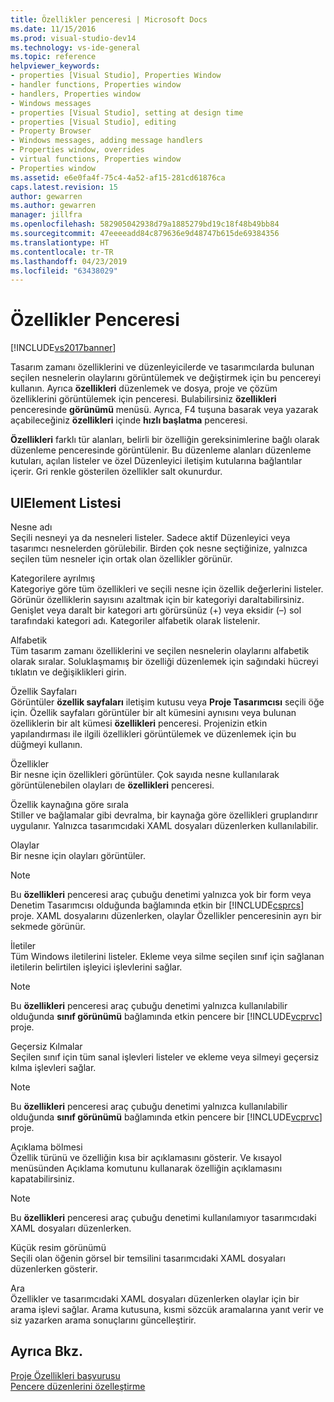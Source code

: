 ```yaml
---
title: Özellikler penceresi | Microsoft Docs
ms.date: 11/15/2016
ms.prod: visual-studio-dev14
ms.technology: vs-ide-general
ms.topic: reference
helpviewer_keywords:
- properties [Visual Studio], Properties Window
- handler functions, Properties window
- handlers, Properties window
- Windows messages
- properties [Visual Studio], setting at design time
- properties [Visual Studio], editing
- Property Browser
- Windows messages, adding message handlers
- Properties window, overrides
- virtual functions, Properties window
- Properties window
ms.assetid: e6e0fa4f-75c4-4a52-af15-281cd61876ca
caps.latest.revision: 15
author: gewarren
ms.author: gewarren
manager: jillfra
ms.openlocfilehash: 582905042938d79a1885279bd19c18f48b49bb84
ms.sourcegitcommit: 47eeeeadd84c879636e9d48747b615de69384356
ms.translationtype: HT
ms.contentlocale: tr-TR
ms.lasthandoff: 04/23/2019
ms.locfileid: "63438029"
---
```

# <a name="properties-window"></a>Özellikler Penceresi
[!INCLUDE[vs2017banner](../../includes/vs2017banner.md)]

Tasarım zamanı özelliklerini ve düzenleyicilerde ve tasarımcılarda bulunan seçilen nesnelerin olaylarını görüntülemek ve değiştirmek için bu pencereyi kullanın. Ayrıca **özellikleri** düzenlemek ve dosya, proje ve çözüm özelliklerini görüntülemek için penceresi. Bulabilirsiniz **özellikleri** penceresinde **görünümü** menüsü. Ayrıca, F4 tuşuna basarak veya yazarak açabileceğiniz **özellikleri** içinde **hızlı başlatma** penceresi.  
  
 **Özellikleri** farklı tür alanları, belirli bir özelliğin gereksinimlerine bağlı olarak düzenleme penceresinde görüntülenir. Bu düzenleme alanları düzenleme kutuları, açılan listeler ve özel Düzenleyici iletişim kutularına bağlantılar içerir. Gri renkle gösterilen özellikler salt okunurdur.  
  
## <a name="uielement-list"></a>UIElement Listesi  
 Nesne adı  
 Seçili nesneyi ya da nesneleri listeler. Sadece aktif Düzenleyici veya tasarımcı nesnelerden görülebilir. Birden çok nesne seçtiğinize, yalnızca seçilen tüm nesneler için ortak olan özellikler görünür.  
  
 Kategorilere ayrılmış  
 Kategoriye göre tüm özellikleri ve seçili nesne için özellik değerlerini listeler. Görünür özelliklerin sayısını azaltmak için bir kategoriyi daraltabilirsiniz. Genişlet veya daralt bir kategori artı görürsünüz (+) veya eksidir (–) sol tarafındaki kategori adı. Kategoriler alfabetik olarak listelenir.  
  
 Alfabetik  
 Tüm tasarım zamanı özelliklerini ve seçilen nesnelerin olaylarını alfabetik olarak sıralar. Soluklaşmamış bir özelliği düzenlemek için sağındaki hücreyi tıklatın ve değişiklikleri girin.  
  
 Özellik Sayfaları  
 Görüntüler **özellik sayfaları** iletişim kutusu veya **Proje Tasarımcısı** seçili öğe için. Özellik sayfaları görüntüler bir alt kümesini aynısını veya bulunan özelliklerin bir alt kümesi **özellikleri** penceresi. Projenizin etkin yapılandırması ile ilgili özellikleri görüntülemek ve düzenlemek için bu düğmeyi kullanın.  
  
 Özellikler  
 Bir nesne için özellikleri görüntüler. Çok sayıda nesne kullanılarak görüntülenebilen olayları de **özellikleri** penceresi.  
  
 Özellik kaynağına göre sırala  
 Stiller ve bağlamalar gibi devralma, bir kaynağa göre özellikleri gruplandırır uygulanır. Yalnızca tasarımcıdaki XAML dosyaları düzenlerken kullanılabilir.  
  
 Olaylar  
 Bir nesne için olayları görüntüler.  
  
> [!NOTE]
> Bu **özellikleri** penceresi araç çubuğu denetimi yalnızca yok bir form veya Denetim Tasarımcısı olduğunda bağlamında etkin bir [!INCLUDE[csprcs](../../includes/csprcs-md.md)] proje. XAML dosyalarını düzenlerken, olaylar Özellikler penceresinin ayrı bir sekmede görünür.  
  
 İletiler  
 Tüm Windows iletilerini listeler. Ekleme veya silme seçilen sınıf için sağlanan iletilerin belirtilen işleyici işlevlerini sağlar.  
  
> [!NOTE]
> Bu **özellikleri** penceresi araç çubuğu denetimi yalnızca kullanılabilir olduğunda **sınıf görünümü** bağlamında etkin pencere bir [!INCLUDE[vcprvc](../../includes/vcprvc-md.md)] proje.  
  
 Geçersiz Kılmalar  
 Seçilen sınıf için tüm sanal işlevleri listeler ve ekleme veya silmeyi geçersiz kılma işlevleri sağlar.  
  
> [!NOTE]
> Bu **özellikleri** penceresi araç çubuğu denetimi yalnızca kullanılabilir olduğunda **sınıf görünümü** bağlamında etkin pencere bir [!INCLUDE[vcprvc](../../includes/vcprvc-md.md)] proje.  
  
 Açıklama bölmesi  
 Özellik türünü ve özelliğin kısa bir açıklamasını gösterir. Ve kısayol menüsünden Açıklama komutunu kullanarak özelliğin açıklamasını kapatabilirsiniz.  
  
> [!NOTE]
> Bu **özellikleri** penceresi araç çubuğu denetimi kullanılamıyor tasarımcıdaki XAML dosyaları düzenlerken.  
  
 Küçük resim görünümü  
 Seçili olan öğenin görsel bir temsilini tasarımcıdaki XAML dosyaları düzenlerken gösterir.  
  
 Ara  
 Özellikler ve tasarımcıdaki XAML dosyaları düzenlerken olaylar için bir arama işlevi sağlar. Arama kutusuna, kısmi sözcük aramalarına yanıt verir ve siz yazarken arama sonuçlarını güncelleştirir.  
  
## <a name="see-also"></a>Ayrıca Bkz.  
 [Proje Özellikleri başvurusu](../../ide/reference/project-properties-reference.md)   
 [Pencere düzenlerini özelleştirme](../../ide/customizing-window-layouts-in-visual-studio.md)
